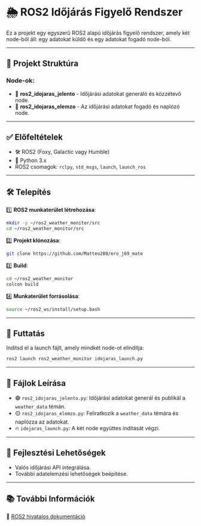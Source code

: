 # 🌦️ ROS2 Időjárás Figyelő Rendszer

Ez a projekt egy egyszerű ROS2 alapú időjárás figyelő rendszer, amely két node-ból áll: egy adatokat küldő és egy adatokat fogadó node-ból.

---

## 📂 Projekt Struktúra

### Node-ok:

- 🚀 **ros2\_idojaras\_jelento** - Időjárási adatokat generáló és közzétevő node.
- 📡 **ros2\_idojaras\_elemzo** - Az időjárási adatokat fogadó és naplózó node.

---

## ✅ Előfeltételek

- 🛠️ ROS2 (Foxy, Galactic vagy Humble)
- 🐍 Python 3.x
- ROS2 csomagok: `rclpy`, `std_msgs`, `launch`, `launch_ros`

---

## 🛠️ Telepítés

1️⃣ **ROS2 munkaterület létrehozása**:

```bash
mkdir -p ~/ros2_weather_monitor/src
cd ~/ros2_weather_monitor/src
```

2️⃣ **Projekt klónozása**:

```bash
git clone https://github.com/Matteo280/ero_j69_mate
```

3️⃣ **Build**:

```bash
cd ~/ros2_weather_monitor
colcon build
```

4️⃣ **Munkaterület forrásolása**:

```bash
source ~/ros2_ws/install/setup.bash
```

---

## 🚀 Futtatás

Indítsd el a launch fájlt, amely mindkét node-ot elindítja:

```bash
ros2 launch ros2_weather_monitor idojaras_launch.py
```

---

## 📄 Fájlok Leírása

- 🟢 `ros2_idojaras_jelento.py`: Időjárási adatokat generál és publikál a `weather_data` témán.
- 🟡 `ros2_idojaras_elemzo.py`: Feliratkozik a `weather_data` témára és naplózza az adatokat.
- 🔥 `idojaras_launch.py`: A két node együttes indítását végzi.

---

## 🔧 Fejlesztési Lehetőségek

- Valós időjárási API integrálása.
- További adatelemzési lehetőségek beépítése.

---

## 📚 További Információk

📖 [ROS2 hivatalos dokumentáció](https://docs.ros.org/en/foxy/index.html)

